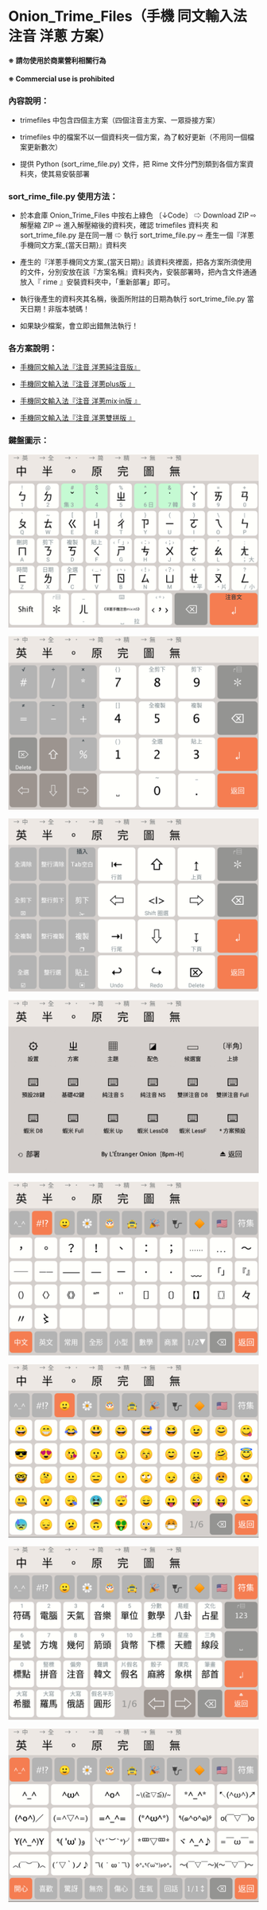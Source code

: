 # Onion_Trime_Files（手機 同文輸入法 注音 洋蔥 方案）

####  ※ 請勿使用於商業營利相關行為
####  ※ Commercial use is prohibited

### 內容說明：

- trimefiles 中包含四個主方案（四個注音主方案、一眾掛接方案）

- trimefiles 中的檔案不以一個資料夾一個方案，為了較好更新（不用同一個檔案更新數次）

- 提供 Python (sort_rime_file.py) 文件，把 Rime 文件分門別類到各個方案資料夾，使其易安裝部署

### sort_rime_file.py 使用方法：
- 於本倉庫 Onion_Trime_Files 中按右上綠色 〔↓Code〕 ⇨ Download ZIP ⇨ 解壓縮 ZIP ⇨ 進入解壓縮後的資料夾，確認 trimefiles 資料夾 和 sort_trime_file.py 是在同一層 ⇨ 執行 sort_trime_file.py ⇨ 產生一個『洋蔥手機同文方案_{當天日期}』資料夾

- 產生的『洋蔥手機同文方案_{當天日期}』該資料夾裡面，把各方案所須使用的文件，分別安放在該『方案名稱』資料夾內，安裝部署時，把內含文件通通放入『 rime 』安裝資料夾中，「重新部署」即可。

- 執行後產生的資料夾其名稱，後面所附註的日期為執行 sort_trime_file.py 當天日期！非版本號碼！

- 如果缺少檔案，會立即出錯無法執行！



### 各方案說明：

- [手機同文輸入法『注音 洋蔥純注音版』](http://deltazone.pixnet.net/blog/post/321396937)

- [手機同文輸入法『注音 洋蔥plus版 』](http://deltazone.pixnet.net/blog/post/348003908)

- [手機同文輸入法『注音 洋蔥mix‧in版 』](http://deltazone.pixnet.net/blog/post/347908319)

- [手機同文輸入法『注音 洋蔥雙拼版 』](https://deltazone.pixnet.net/blog/post/360004547)

### 鍵盤圖示：

![介紹1](https://github.com/oniondelta/Onion_Trime_Files/blob/master/img/onion_mobile_01.png)

![介紹2](https://github.com/oniondelta/Onion_Trime_Files/blob/master/img/onion_mobile_02.png)

![介紹3](https://github.com/oniondelta/Onion_Trime_Files/blob/master/img/onion_mobile_03.png)

![介紹4](https://github.com/oniondelta/Onion_Trime_Files/blob/master/img/onion_mobile_04.png)

![介紹5](https://github.com/oniondelta/Onion_Trime_Files/blob/master/img/onion_mobile_05.png)

![介紹6](https://github.com/oniondelta/Onion_Trime_Files/blob/master/img/onion_mobile_06.png)

![介紹7](https://github.com/oniondelta/Onion_Trime_Files/blob/master/img/onion_mobile_07.png)

![介紹8](https://github.com/oniondelta/Onion_Trime_Files/blob/master/img/onion_mobile_08.png)
